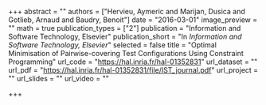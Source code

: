 +++
abstract = ""
authors = ["Hervieu, Aymeric and Marijan, Dusica and Gotlieb, Arnaud and Baudry, Benoit"]
date = "2016-03-01"
image_preview = ""
math = true
publication_types = ["2"]
publication = "Information and Software Technology, Elsevier"
publication_short = "In *Information and Software Technology, Elsevier*"
selected = false
title = "Optimal Minimisation of Pairwise-covering Test Configurations Using Constraint Programming"
url_code = "https://hal.inria.fr/hal-01352831"
url_dataset = ""
url_pdf = "https://hal.inria.fr/hal-01352831/file/IST_journal.pdf"
url_project = ""
url_slides = ""
url_video = ""

+++
